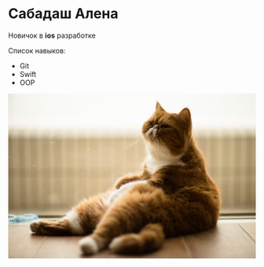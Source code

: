 # Сабадаш Алена

Новичок в **ios** разработке

Cписок навыков:
* Git
* Swift
* OOP

![kittie](/img/kittie.jpeg)